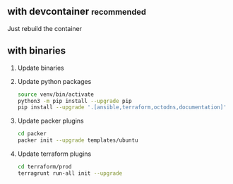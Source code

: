## with devcontainer <small>recommended</small>

Just rebuild the container

## with binaries

1. Update binaries

2. Update python packages

    ```sh
    source venv/bin/activate
    python3 -m pip install --upgrade pip
    pip install --upgrade '.[ansible,terraform,octodns,documentation]'
    ```

3. Update packer plugins

    ```sh
    cd packer
    packer init --upgrade templates/ubuntu
    ```

4. Update terraform plugins

    ```sh
    cd terraform/prod
    terragrunt run-all init --upgrade
    ```
